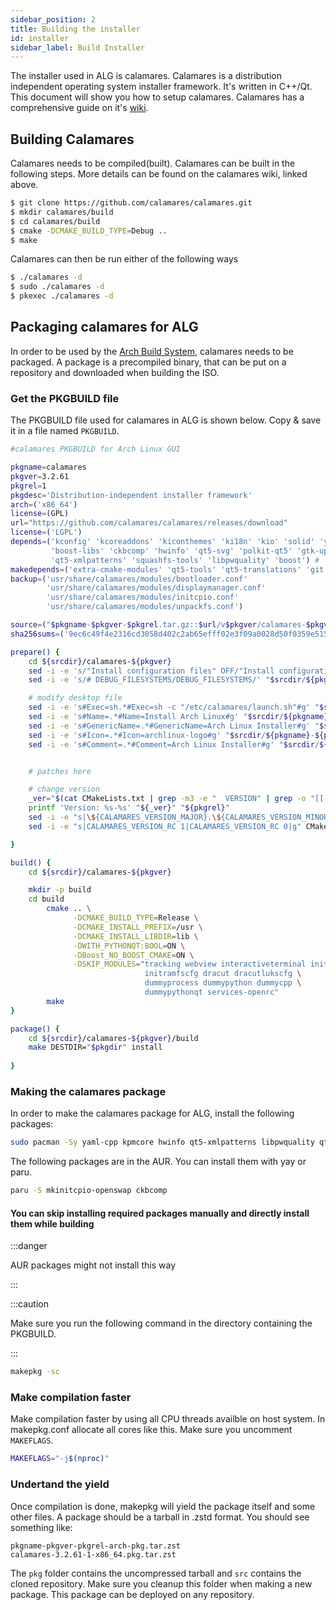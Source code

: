 ```yaml
---
sidebar_position: 2
title: Building the installer
id: installer
sidebar_label: Build Installer
---
```


The installer used in ALG is calamares. Calamares is a distribution independent operating system installer framework. It's written in C++/Qt. This document will show you how to setup calamares. Calamares has a comprehensive guide on it's <a href="https://github.com/calamares/calamares/wiki">wiki</a>.

## Building Calamares

Calamares needs to be compiled(built). Calamares can be built in the following steps. More details can be found on the calamares wiki, linked above.

```bash
$ git clone https://github.com/calamares/calamares.git
$ mkdir calamares/build
$ cd calamares/build
$ cmake -DCMAKE_BUILD_TYPE=Debug ..
$ make
```

Calamares can then be run either of the following ways
```bash
$ ./calamares -d
$ sudo ./calamares -d
$ pkexec ./calamares -d
```

## Packaging calamares for ALG
In order to be used by the <a href="https://wiki.archlinux.org/title/Arch_Build_System">Arch Build System</a>, calamares needs to be packaged. A package is a precompiled binary, that can be put on a repository and downloaded when building the ISO. 

### Get the PKGBUILD file

The PKGBUILD file used for calamares in ALG is shown below. Copy & save it in a file named <code>PKGBUILD</code>.

```bash
#calamares PKGBUILD for Arch Linux GUI

pkgname=calamares
pkgver=3.2.61
pkgrel=1
pkgdesc='Distribution-independent installer framework'
arch=('x86_64')
license=(GPL)
url="https://github.com/calamares/calamares/releases/download"
license=('LGPL')
depends=('kconfig' 'kcoreaddons' 'kiconthemes' 'ki18n' 'kio' 'solid' 'yaml-cpp' 'kpmcore' 'mkinitcpio-openswap'
         'boost-libs' 'ckbcomp' 'hwinfo' 'qt5-svg' 'polkit-qt5' 'gtk-update-icon-cache' 'plasma-framework'
         'qt5-xmlpatterns' 'squashfs-tools' 'libpwquality' 'boost') # 'pythonqt>=3.2')
makedepends=('extra-cmake-modules' 'qt5-tools' 'qt5-translations' 'git' 'boost')
backup=('usr/share/calamares/modules/bootloader.conf'
        'usr/share/calamares/modules/displaymanager.conf'
        'usr/share/calamares/modules/initcpio.conf'
        'usr/share/calamares/modules/unpackfs.conf')

source=("$pkgname-$pkgver-$pkgrel.tar.gz::$url/v$pkgver/calamares-$pkgver.tar.gz")
sha256sums=('9ec6c49f4e2316cd3058d402c2ab65efff02e3f09a0028d50f0359e5154e6c8c')

prepare() {
	cd ${srcdir}/calamares-${pkgver}
	sed -i -e 's/"Install configuration files" OFF/"Install configuration files" ON/' CMakeLists.txt
	sed -i -e 's/# DEBUG_FILESYSTEMS/DEBUG_FILESYSTEMS/' "$srcdir/${pkgname}-${pkgver}/CMakeLists.txt"

	# modify desktop file
	sed -i -e 's#Exec=sh.*#Exec=sh -c "/etc/calamares/launch.sh"#g' "$srcdir/${pkgname}-${pkgver}/calamares.desktop"
	sed -i -e 's#Name=.*#Name=Install Arch Linux#g' "$srcdir/${pkgname}-${pkgver}/calamares.desktop"
	sed -i -e 's#GenericName=.*#GenericName=Arch Linux Installer#g' "$srcdir/${pkgname}-${pkgver}/calamares.desktop"
	sed -i -e 's#Icon=.*#Icon=archlinux-logo#g' "$srcdir/${pkgname}-${pkgver}/calamares.desktop"
	sed -i -e 's#Comment=.*#Comment=Arch Linux Installer#g' "$srcdir/${pkgname}-${pkgver}/calamares.desktop"


	# patches here

	# change version
	_ver="$(cat CMakeLists.txt | grep -m3 -e "  VERSION" | grep -o "[[:digit:]]*" | xargs | sed s'/ /./g')"
	printf 'Version: %s-%s' "${_ver}" "${pkgrel}"
	sed -i -e "s|\${CALAMARES_VERSION_MAJOR}.\${CALAMARES_VERSION_MINOR}.\${CALAMARES_VERSION_PATCH}|${_ver}-${pkgrel}|g" CMakeLists.txt
	sed -i -e "s|CALAMARES_VERSION_RC 1|CALAMARES_VERSION_RC 0|g" CMakeLists.txt

}

build() {
	cd ${srcdir}/calamares-${pkgver}

	mkdir -p build
	cd build
        cmake .. \
              -DCMAKE_BUILD_TYPE=Release \
              -DCMAKE_INSTALL_PREFIX=/usr \
              -DCMAKE_INSTALL_LIBDIR=lib \
              -DWITH_PYTHONQT:BOOL=ON \
              -DBoost_NO_BOOST_CMAKE=ON \
              -DSKIP_MODULES="tracking webview interactiveterminal initramfs \
                              initramfscfg dracut dracutlukscfg \
                              dummyprocess dummypython dummycpp \
                              dummypythonqt services-openrc"
        make
}

package() {
	cd ${srcdir}/calamares-${pkgver}/build
	make DESTDIR="$pkgdir" install
	
}
```

### Making the calamares package
In order to make the calamares package for ALG, install the following packages:

```bash
sudo pacman -Sy yaml-cpp kpmcore hwinfo qt5-xmlpatterns libpwquality qt5-translations extra-cmake-modules squashfs-tools boost
```

The following packages are in the AUR. You can install them with yay or paru.
```bash
paru -S mkinitcpio-openswap ckbcomp
```

#### You can skip installing required packages manually and directly install them while building

:::danger

AUR packages might not install this way

:::

:::caution

Make sure you run the following command in the directory containing the PKGBUILD.

:::

```bash
makepkg -sc
```

### Make compilation faster

Make compilation faster by using all CPU threads availble on host system. In makepkg.conf allocate all cores like this. Make sure you uncomment <code>MAKEFLAGS</code>.

```bash title=/etc/makepkg.conf
MAKEFLAGS="-j$(nproc)"
```

### Undertand the yield

Once compilation is done, makepkg will yield the package itself and some other files. A package should be a tarball in .zstd format. You should see something like:

```
pkgname-pkgver-pkgrel-arch-pkg.tar.zst
calamares-3.2.61-1-x86_64.pkg.tar.zst
```

The <code>pkg</code> folder contains the uncompressed tarball and <code>src</code> contains the cloned repository. Make sure you cleanup this folder when making a new package. This package can be deployed on any repository.  